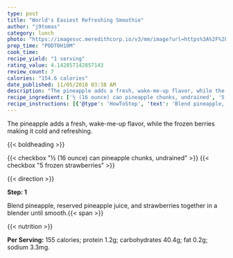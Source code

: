 ```yaml
---
type: post
title: "World's Easiest Refreshing Smoothie"
author: "j9tomas"
category: lunch
photo: "https://imagesvc.meredithcorp.io/v3/mm/image?url=https%3A%2F%2Fimages.media-allrecipes.com%2Fuserphotos%2F1651951.jpg"
prep_time: "P0DT0H10M"
cook_time: 
recipe_yield: "1 serving"
rating_value: 4.142857142857143
review_count: 7
calories: "154.6 calories"
date_published: 11/05/2018 03:38 AM
description: "The pineapple adds a fresh, wake-me-up flavor, while the frozen berries making it cold and refreshing."
recipe_ingredient: ['½ (16 ounce) can pineapple chunks, undrained', '5 frozen strawberries']
recipe_instructions: [{'@type': 'HowToStep', 'text': 'Blend pineapple, reserved pineapple juice, and strawberries together in a blender until smooth.\n'}]
---
```


The pineapple adds a fresh, wake-me-up flavor, while the frozen berries making it cold and refreshing. 

{{< boldheading >}}

{{< checkbox "½ (16 ounce) can pineapple chunks, undrained" >}}
{{< checkbox "5  frozen strawberries" >}}


{{< direction >}}

**Step: 1**

Blend pineapple, reserved pineapple juice, and strawberries together in a blender until smooth.{{< span >}}

{{< nutrition >}}

**Per Serving:** 155 calories; protein 1.2g; carbohydrates 40.4g; fat 0.2g; sodium 3.3mg.